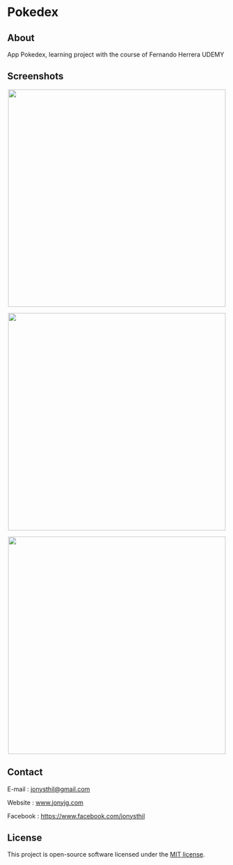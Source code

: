 # Pokedex


## About 

App Pokedex, learning project with the course of Fernando Herrera UDEMY

## Screenshots

<p align="center"><img src="https://custom-demos.com/resources/screenshots/pokedex-01.png" width="500"></p>
<p align="center"><img src="https://custom-demos.com/resources/screenshots/pokedex-012.png" width="500"></p>
<p align="center"><img src="https://custom-demos.com/resources/screenshots/pokedex-03.png" width="500"></p>

## Contact

E-mail : jonysthil@gmail.com

Website : www.jonyjg.com

Facebook : https://www.facebook.com/jonysthil

## License

This project is open-source software licensed under the [MIT license](https://opensource.org/licenses/MIT).
